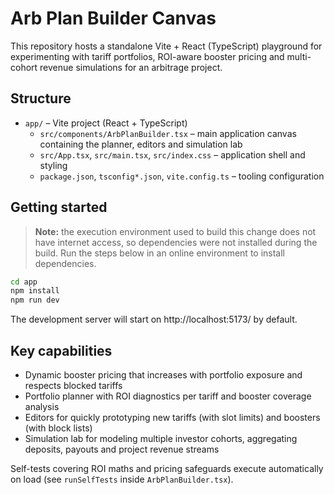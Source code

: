 # Arb Plan Builder Canvas

This repository hosts a standalone Vite + React (TypeScript) playground for experimenting with tariff portfolios, ROI-aware booster pricing and multi-cohort revenue simulations for an arbitrage project.

## Structure

- `app/` – Vite project (React + TypeScript)
  - `src/components/ArbPlanBuilder.tsx` – main application canvas containing the planner, editors and simulation lab
  - `src/App.tsx`, `src/main.tsx`, `src/index.css` – application shell and styling
  - `package.json`, `tsconfig*.json`, `vite.config.ts` – tooling configuration

## Getting started

> **Note:** the execution environment used to build this change does not have internet access, so dependencies were not installed during the build. Run the steps below in an online environment to install dependencies.

```bash
cd app
npm install
npm run dev
```

The development server will start on http://localhost:5173/ by default.

## Key capabilities

- Dynamic booster pricing that increases with portfolio exposure and respects blocked tariffs
- Portfolio planner with ROI diagnostics per tariff and booster coverage analysis
- Editors for quickly prototyping new tariffs (with slot limits) and boosters (with block lists)
- Simulation lab for modeling multiple investor cohorts, aggregating deposits, payouts and project revenue streams

Self-tests covering ROI maths and pricing safeguards execute automatically on load (see `runSelfTests` inside `ArbPlanBuilder.tsx`).
